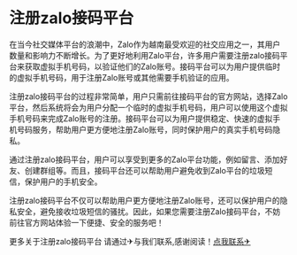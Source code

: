 # 注册zalo接码平台

在当今社交媒体平台的浪潮中，Zalo作为越南最受欢迎的社交应用之一，其用户数量和影响力不断增长。为了更好地利用Zalo平台，许多用户需要注册zalo接码平台来获取虚拟手机号码，以验证他们的Zalo账号。接码平台可以为用户提供临时的虚拟手机号码，用于注册Zalo账号或其他需要手机验证的应用。

注册zalo接码平台的过程非常简单，用户只需前往接码平台的官方网站，选择Zalo平台，然后系统将会为用户分配一个临时的虚拟手机号码，用户可以使用这个虚拟手机号码来完成Zalo账号的注册。接码平台可以为用户提供稳定、快速的虚拟手机号码服务，帮助用户更方便地注册Zalo账号，同时保护用户的真实手机号码隐私。

通过注册zalo接码平台，用户可以享受到更多的Zalo平台功能，例如留言、添加好友、创建群组等。而且，接码平台还可以帮助用户避免收到Zalo平台的垃圾短信，保护用户的手机安全。

注册zalo接码平台不仅可以帮助用户更方便地注册Zalo账号，还可以保护用户的隐私安全，避免接收垃圾短信的骚扰。因此，如果您需要注册Zalo接码平台，不妨前往官方网站体验一下便捷、安全的服务吧！

更多关于注册zalo接码平台 请通过✈与我们联系,感谢阅读！[点我联系✈](https://news.G208.com)